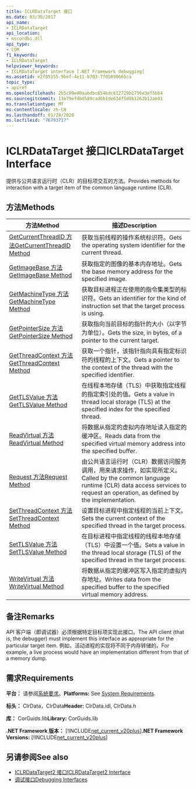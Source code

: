 ```yaml
---
title: ICLRDataTarget 接口
ms.date: 03/30/2017
api_name:
- ICLRDataTarget
api_location:
- mscordbi.dll
api_type:
- COM
f1_keywords:
- ICLRDataTarget
helpviewer_keywords:
- ICLRDataTarget interface [.NET Framework debugging]
ms.assetid: e2f05155-9bef-4e11-b703-7f05890665ca
topic_type:
- apiref
ms.openlocfilehash: 2b5c99e40aabdbc654bdc612729b2756e3ef5bb4
ms.sourcegitcommit: 13e79efdbd589cad6b1de634f5d6b1262b12ab01
ms.translationtype: MT
ms.contentlocale: zh-CN
ms.lasthandoff: 01/28/2020
ms.locfileid: "76793717"
---
```

# <a name="iclrdatatarget-interface"></a><span data-ttu-id="6489b-102">ICLRDataTarget 接口</span><span class="sxs-lookup"><span data-stu-id="6489b-102">ICLRDataTarget Interface</span></span>
<span data-ttu-id="6489b-103">提供与公共语言运行时（CLR）的目标项交互的方法。</span><span class="sxs-lookup"><span data-stu-id="6489b-103">Provides methods for interaction with a target item of the common language runtime (CLR).</span></span>  
  
## <a name="methods"></a><span data-ttu-id="6489b-104">方法</span><span class="sxs-lookup"><span data-stu-id="6489b-104">Methods</span></span>  
  
|<span data-ttu-id="6489b-105">方法</span><span class="sxs-lookup"><span data-stu-id="6489b-105">Method</span></span>|<span data-ttu-id="6489b-106">描述</span><span class="sxs-lookup"><span data-stu-id="6489b-106">Description</span></span>|  
|------------|-----------------|  
|[<span data-ttu-id="6489b-107">GetCurrentThreadID 方法</span><span class="sxs-lookup"><span data-stu-id="6489b-107">GetCurrentThreadID Method</span></span>](iclrdatatarget-getcurrentthreadid-method.md)|<span data-ttu-id="6489b-108">获取当前线程的操作系统标识符。</span><span class="sxs-lookup"><span data-stu-id="6489b-108">Gets the operating system identifier for the current thread.</span></span>|  
|[<span data-ttu-id="6489b-109">GetImageBase 方法</span><span class="sxs-lookup"><span data-stu-id="6489b-109">GetImageBase Method</span></span>](iclrdatatarget-getimagebase-method.md)|<span data-ttu-id="6489b-110">获取指定的图像的基本内存地址。</span><span class="sxs-lookup"><span data-stu-id="6489b-110">Gets the base memory address for the specified image.</span></span>|  
|[<span data-ttu-id="6489b-111">GetMachineType 方法</span><span class="sxs-lookup"><span data-stu-id="6489b-111">GetMachineType Method</span></span>](iclrdatatarget-getmachinetype-method.md)|<span data-ttu-id="6489b-112">获取目标进程正在使用的指令集类型的标识符。</span><span class="sxs-lookup"><span data-stu-id="6489b-112">Gets an identifier for the kind of instruction set that the target process is using.</span></span>|  
|[<span data-ttu-id="6489b-113">GetPointerSize 方法</span><span class="sxs-lookup"><span data-stu-id="6489b-113">GetPointerSize Method</span></span>](iclrdatatarget-getpointersize-method.md)|<span data-ttu-id="6489b-114">获取指向当前目标的指针的大小（以字节为单位）。</span><span class="sxs-lookup"><span data-stu-id="6489b-114">Gets the size, in bytes, of a pointer to the current target.</span></span>|  
|[<span data-ttu-id="6489b-115">GetThreadContext 方法</span><span class="sxs-lookup"><span data-stu-id="6489b-115">GetThreadContext Method</span></span>](iclrdatatarget-getthreadcontext-method.md)|<span data-ttu-id="6489b-116">获取一个指针，该指针指向具有指定标识符的线程的上下文。</span><span class="sxs-lookup"><span data-stu-id="6489b-116">Gets a pointer to the context of the thread with the specified identifier.</span></span>|  
|[<span data-ttu-id="6489b-117">GetTLSValue 方法</span><span class="sxs-lookup"><span data-stu-id="6489b-117">GetTLSValue Method</span></span>](iclrdatatarget-gettlsvalue-method.md)|<span data-ttu-id="6489b-118">在线程本地存储（TLS）中获取指定线程的指定索引处的值。</span><span class="sxs-lookup"><span data-stu-id="6489b-118">Gets a value in thread local storage (TLS) at the specified index for the specified thread.</span></span>|  
|[<span data-ttu-id="6489b-119">ReadVirtual 方法</span><span class="sxs-lookup"><span data-stu-id="6489b-119">ReadVirtual Method</span></span>](iclrdatatarget-readvirtual-method.md)|<span data-ttu-id="6489b-120">将数据从指定的虚拟内存地址读入指定的缓冲区。</span><span class="sxs-lookup"><span data-stu-id="6489b-120">Reads data from the specified virtual memory address into the specified buffer.</span></span>|  
|[<span data-ttu-id="6489b-121">Request 方法</span><span class="sxs-lookup"><span data-stu-id="6489b-121">Request Method</span></span>](iclrdatatarget-request-method.md)|<span data-ttu-id="6489b-122">由公共语言运行时（CLR）数据访问服务调用，用来请求操作，如实现所定义。</span><span class="sxs-lookup"><span data-stu-id="6489b-122">Called by the common language runtime (CLR) data access services to request an operation, as defined by the implementation.</span></span>|  
|[<span data-ttu-id="6489b-123">SetThreadContext 方法</span><span class="sxs-lookup"><span data-stu-id="6489b-123">SetThreadContext Method</span></span>](iclrdatatarget-setthreadcontext-method.md)|<span data-ttu-id="6489b-124">设置目标进程中指定线程的当前上下文。</span><span class="sxs-lookup"><span data-stu-id="6489b-124">Sets the current context of the specified thread in the target process.</span></span>|  
|[<span data-ttu-id="6489b-125">SetTLSValue 方法</span><span class="sxs-lookup"><span data-stu-id="6489b-125">SetTLSValue Method</span></span>](iclrdatatarget-settlsvalue-method.md)|<span data-ttu-id="6489b-126">在目标进程中指定线程的线程本地存储（TLS）中设置一个值。</span><span class="sxs-lookup"><span data-stu-id="6489b-126">Sets a value in the thread local storage (TLS) of the specified thread in the target process.</span></span>|  
|[<span data-ttu-id="6489b-127">WriteVirtual 方法</span><span class="sxs-lookup"><span data-stu-id="6489b-127">WriteVirtual Method</span></span>](iclrdatatarget-writevirtual-method.md)|<span data-ttu-id="6489b-128">将数据从指定的缓冲区写入指定的虚拟内存地址。</span><span class="sxs-lookup"><span data-stu-id="6489b-128">Writes data from the specified buffer to the specified virtual memory address.</span></span>|  
  
## <a name="remarks"></a><span data-ttu-id="6489b-129">备注</span><span class="sxs-lookup"><span data-stu-id="6489b-129">Remarks</span></span>  
 <span data-ttu-id="6489b-130">API 客户端（即调试器）必须根据特定目标项实现此接口。</span><span class="sxs-lookup"><span data-stu-id="6489b-130">The API client (that is, the debugger) must implement this interface as appropriate for the particular target item.</span></span> <span data-ttu-id="6489b-131">例如，活动进程的实现将不同于内存转储的。</span><span class="sxs-lookup"><span data-stu-id="6489b-131">For example, a live process would have an implementation different from that of a memory dump.</span></span>  
  
## <a name="requirements"></a><span data-ttu-id="6489b-132">需求</span><span class="sxs-lookup"><span data-stu-id="6489b-132">Requirements</span></span>  
 <span data-ttu-id="6489b-133">**平台：** 请参阅[系统要求](../../../../docs/framework/get-started/system-requirements.md)。</span><span class="sxs-lookup"><span data-stu-id="6489b-133">**Platforms:** See [System Requirements](../../../../docs/framework/get-started/system-requirements.md).</span></span>  
  
 <span data-ttu-id="6489b-134">**标头：** ClrData，ClrData</span><span class="sxs-lookup"><span data-stu-id="6489b-134">**Header:** ClrData.idl, ClrData.h</span></span>  
  
 <span data-ttu-id="6489b-135">**库：** CorGuids.lib</span><span class="sxs-lookup"><span data-stu-id="6489b-135">**Library:** CorGuids.lib</span></span>  
  
 <span data-ttu-id="6489b-136">**.NET Framework 版本：** [!INCLUDE[net_current_v20plus](../../../../includes/net-current-v20plus-md.md)]</span><span class="sxs-lookup"><span data-stu-id="6489b-136">**.NET Framework Versions:** [!INCLUDE[net_current_v20plus](../../../../includes/net-current-v20plus-md.md)]</span></span>  
  
## <a name="see-also"></a><span data-ttu-id="6489b-137">另请参阅</span><span class="sxs-lookup"><span data-stu-id="6489b-137">See also</span></span>

- [<span data-ttu-id="6489b-138">ICLRDataTarget2 接口</span><span class="sxs-lookup"><span data-stu-id="6489b-138">ICLRDataTarget2 Interface</span></span>](iclrdatatarget2-interface.md)
- [<span data-ttu-id="6489b-139">调试接口</span><span class="sxs-lookup"><span data-stu-id="6489b-139">Debugging Interfaces</span></span>](debugging-interfaces.md)
